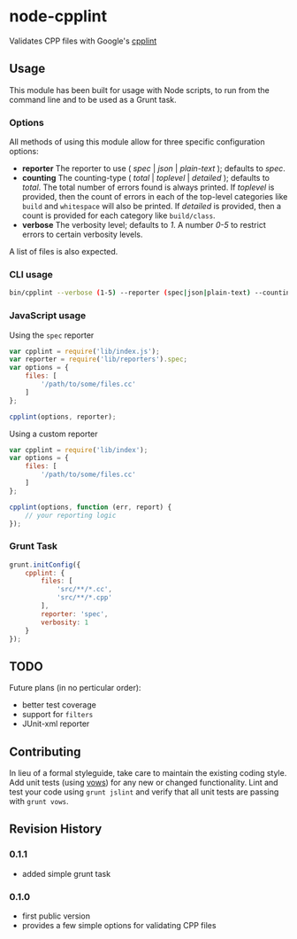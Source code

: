# node-cpplint

Validates CPP files with Google's [cpplint](http://google-styleguide.googlecode.com/svn/trunk/cpplint/cpplint.py)

## Usage

This module has been built for usage with Node scripts, to run from the command line and to be used as a Grunt task.

### Options

All methods of using this module allow for three specific configuration options:

- **reporter** The reporter to use ( *spec* | *json* | *plain-text* ); defaults to *spec*.
- **counting** The counting-type ( *total* | *toplevel* | *detailed* ); defaults to *total*.  The total number of errors found is always printed. If *toplevel* is provided, then the count of errors in each of the top-level categories like `build` and `whitespace` will also be printed. If *detailed* is provided, then a count is provided for each category like `build/class`.
- **verbose** The verbosity level; defaults to *1*.  A number *0-5* to restrict errors to certain verbosity levels.

A list of files is also expected.


### CLI usage

```bash
bin/cpplint --verbose (1-5) --reporter (spec|json|plain-text) --counting (total|toplevel|detailed) file1 file2 ...
```

### JavaScript usage

Using the `spec` reporter

```javascript
var cpplint = require('lib/index.js');
var reporter = require('lib/reporters').spec;
var options = {
	files: [
		'/path/to/some/files.cc'
	]
};

cpplint(options, reporter);
```

Using a custom reporter

```javascript
var cpplint = require('lib/index');
var options = {
	files: [
		'/path/to/some/files.cc'
	]
};

cpplint(options, function (err, report) {
	// your reporting logic
});
```

### Grunt Task

```javascript
grunt.initConfig({
	cpplint: {
		files: [
			'src/**/*.cc',
			'src/**/*.cpp'
		],
		reporter: 'spec',
		verbosity: 1
	}
});
```

## TODO

Future plans (in no perticular order):
- better test coverage
- support for `filters`
- JUnit-xml reporter


## Contributing

In lieu of a formal styleguide, take care to maintain the existing coding style.  Add unit tests (using [vows](https://github.com/cloudhead/vows)) for any new or changed functionality.  Lint and test your code using `grunt jslint` and verify that all unit tests are passing with `grunt vows`.

## Revision History

### 0.1.1
- added simple grunt task


### 0.1.0

- first public version
- provides a few simple options for validating CPP files
